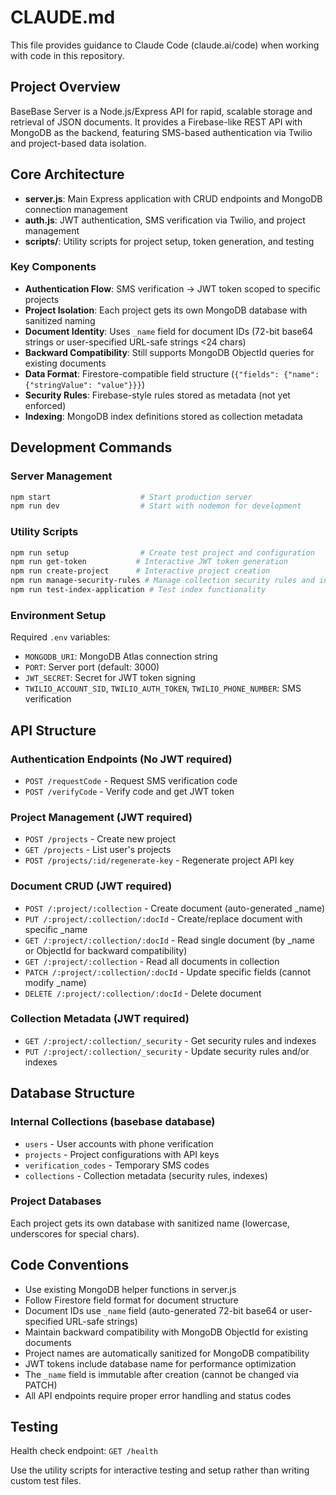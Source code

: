 # CLAUDE.md

This file provides guidance to Claude Code (claude.ai/code) when working with code in this repository.

## Project Overview

BaseBase Server is a Node.js/Express API for rapid, scalable storage and retrieval of JSON documents. It provides a Firebase-like REST API with MongoDB as the backend, featuring SMS-based authentication via Twilio and project-based data isolation.

## Core Architecture

- **server.js**: Main Express application with CRUD endpoints and MongoDB connection management
- **auth.js**: JWT authentication, SMS verification via Twilio, and project management
- **scripts/**: Utility scripts for project setup, token generation, and testing

### Key Components

- **Authentication Flow**: SMS verification → JWT token scoped to specific projects
- **Project Isolation**: Each project gets its own MongoDB database with sanitized naming
- **Document Identity**: Uses `_name` field for document IDs (72-bit base64 strings or user-specified URL-safe strings <24 chars)
- **Backward Compatibility**: Still supports MongoDB ObjectId queries for existing documents
- **Data Format**: Firestore-compatible field structure (`{"fields": {"name": {"stringValue": "value"}}}`)
- **Security Rules**: Firebase-style rules stored as metadata (not yet enforced)
- **Indexing**: MongoDB index definitions stored as collection metadata

## Development Commands

### Server Management
```bash
npm start                    # Start production server
npm run dev                  # Start with nodemon for development
```

### Utility Scripts
```bash
npm run setup                # Create test project and configuration
npm run get-token           # Interactive JWT token generation
npm run create-project      # Interactive project creation
npm run manage-security-rules # Manage collection security rules and indexes
npm run test-index-application # Test index functionality
```

### Environment Setup
Required `.env` variables:
- `MONGODB_URI`: MongoDB Atlas connection string
- `PORT`: Server port (default: 3000)
- `JWT_SECRET`: Secret for JWT token signing
- `TWILIO_ACCOUNT_SID`, `TWILIO_AUTH_TOKEN`, `TWILIO_PHONE_NUMBER`: SMS verification

## API Structure

### Authentication Endpoints (No JWT required)
- `POST /requestCode` - Request SMS verification code
- `POST /verifyCode` - Verify code and get JWT token

### Project Management (JWT required)
- `POST /projects` - Create new project
- `GET /projects` - List user's projects  
- `POST /projects/:id/regenerate-key` - Regenerate project API key

### Document CRUD (JWT required)
- `POST /:project/:collection` - Create document (auto-generated _name)
- `PUT /:project/:collection/:docId` - Create/replace document with specific _name
- `GET /:project/:collection/:docId` - Read single document (by _name or ObjectId for backward compatibility)
- `GET /:project/:collection` - Read all documents in collection
- `PATCH /:project/:collection/:docId` - Update specific fields (cannot modify _name)
- `DELETE /:project/:collection/:docId` - Delete document

### Collection Metadata (JWT required)
- `GET /:project/:collection/_security` - Get security rules and indexes
- `PUT /:project/:collection/_security` - Update security rules and/or indexes

## Database Structure

### Internal Collections (basebase database)
- `users` - User accounts with phone verification
- `projects` - Project configurations with API keys
- `verification_codes` - Temporary SMS codes
- `collections` - Collection metadata (security rules, indexes)

### Project Databases
Each project gets its own database with sanitized name (lowercase, underscores for special chars).

## Code Conventions

- Use existing MongoDB helper functions in server.js
- Follow Firestore field format for document structure
- Document IDs use `_name` field (auto-generated 72-bit base64 or user-specified URL-safe strings)
- Maintain backward compatibility with MongoDB ObjectId for existing documents
- Project names are automatically sanitized for MongoDB compatibility
- JWT tokens include database name for performance optimization
- The `_name` field is immutable after creation (cannot be changed via PATCH)
- All API endpoints require proper error handling and status codes

## Testing

Health check endpoint: `GET /health`

Use the utility scripts for interactive testing and setup rather than writing custom test files.
